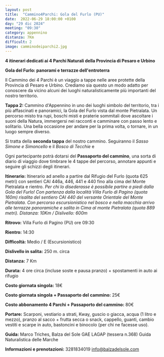 ```yaml
---
layout: post
title:  "Cammino4Parchi: Gola del Furlo (PU)"
date:  2022-06-29 18:00:00 +0100
day: "29 dic 2024"
meeting: "09:30"
category: appennino 
distanza: 7Km
difficult: 2
image: camminodeiparchi2.jpg
---
```


**4 itinerari dedicati ai 4 Parchi Naturali della Provincia di Pesaro e Urbino**

**Gola del Furlo: panorami e terrazze dell'entroterra**

Il Cammino dei 4 Parchi è un viaggio a tappe nelle aree protette della Provincia di Pesaro e Urbino. Crediamo sia questo un modo adatto per conoscere da vicino alcuni dei luoghi naturalisticamente più importanti del nostro territorio.

**Tappa 2:** Cammino d'Appennino in uno dei luoghi simbolo del territorio, tra i più affascinati e panoramici, la Gola del Furlo vista dal monte Pietralata. Un percorso misto tra rupi, boschi misti e praterie sommitali dove ascoltare i suoni della Natura, immergersi nei racconti e camminare con passo lento e solitario.
Una bella occasione per andare per la prima volta, o tornare, in un luogo sempre diverso.

Si tratta della **seconda tappa** del nostro cammino. Seguiranno il *Sasso Simone e Simoncello* e il *Bosco di Tecchie* e 

Ogni partecipante potrà dotarsi del **Passaporto del cammino**, una sorta di diario di viaggio dove timbrare le 4 tappe del percorso, annotare appunti e seguire gli schizzi degli itinerari.

**Itinerario:** Itinerario ad anello a partire dal Rifugio del Furlo (quota 625 metri) con sentieri CAI 446a, 446, 441 e 440 fino alla cima del Monte Pietralata e rientro.
*Per chi lo disederasse è possibile partire a piedi dalla Gola del Furlo! Con partenza dalla località Villa Furlo di Pagino (quota 160m) risalita del sentiero CAI 440 del versante Orientale del Monte Pietralata. Con percorso escursionistico nel bosco e nella macchia arrivo alle terrazze panoramiche e salita in Cima al monte Pietralata (quota 889 metri).*
*Distanza: 10Km / Dislivello: 600m* 

**Ritrovo:** Villa Furlo di Pagino (PU) ore 09:30

**Rientro:** 14:30 

**Difficoltà:** Medio / E (Escursionistico)

**Dislivello in salita:** 250 m. circa

**Distanza:** 7 Km

**Durata:** 4 ore circa (incluse soste e pausa pranzo) + spostamenti in auto ai rifugio

**Costo giornata singola:** 18€

**Costo giornata singola + Passaporto del cammino:** 25€

**Costo abbonamento 4 Parchi + Passaporto del cammino:** 80€

**Portare:** Scarponi, vestiario a strati, Kway, guscio o giacca, acqua (1 litro e mezzo), pranzo al sacco + frutta secca o snack, cappello, guanti, cambio vestiti e scarpe in auto, bastoncini e binocolo (per chi ne facesse uso). 


**Guida:** Marco Triches, Balza del Sole GAE LAGAP (tessera n.368) Guida Naturalistica delle Marche

**Informazioni e prenotazioni:** 3281834019 info@balzadelsole.com
